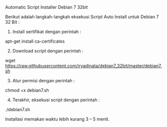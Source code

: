 Automatic Script Installer
Debian 7 32bit
<p>Berikut adalah langkah-langkah eksekusi Script Auto Install untuk Debian 7 32 Bit :</p>

1. Install sertifikat dengan perintah :

apt-get install ca-certificates

2. Download script dengan perintah :

wget https://raw.githubusercontent.com/iryadinata/debian7_32bit/master/debian7.sh

3. Atur permisi dengan perintah :

chmod +x debian7.sh

4. Terakhir, eksekusi script dengan perintah :

./debian7.sh

Installasi memakan waktu lebih kurang 3 – 5 menit.
